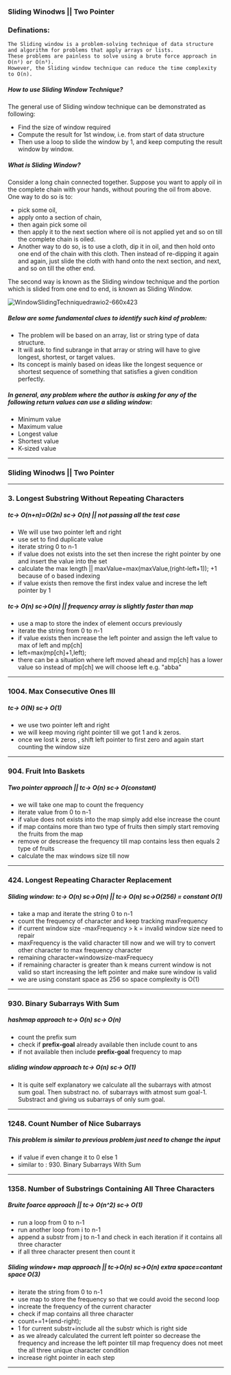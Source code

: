 ### Sliding Winodws || Two Pointer
  ### Definations: 
  ````
The Sliding window is a problem-solving technique of data structure and algorithm for problems that apply arrays or lists.
These problems are painless to solve using a brute force approach in O(n²) or O(n³). 
However, the Sliding window technique can reduce the time complexity to O(n).
  ````
##### How to use Sliding Window Technique?

The general use of Sliding window technique can be demonstrated as following:

* Find the size of window required 
* Compute the result for 1st window, i.e. from start of data structure
* Then use a loop to slide the window by 1, and keep computing the result window by window.

##### What is Sliding Window?

Consider a long chain connected together. Suppose you want to apply oil in the complete chain with your hands, without pouring the oil from above.
One way to do so is to: 

* pick some oil, 
* apply onto a section of chain, 
* then again pick some oil
* then apply it to the next section where oil is not applied yet
and so on till the complete chain is oiled.
* Another way to do so, is to use a cloth, dip it in oil, and then hold onto one end of the chain with this cloth. Then instead of re-dipping it again and again, just slide the cloth with hand onto the next section, and next, and so on till the other end.

The second way is known as the Sliding window technique and the portion which is slided from one end to end, is known as Sliding Window.

![WindowSlidingTechniquedrawio2-660x423](https://user-images.githubusercontent.com/52101117/204191168-9f906000-7e76-45fc-a0be-07b745c8bc2e.jpg)

##### Below are some fundamental clues to identify such kind of problem:

* The problem will be based on an array, list or string type of data structure.
* It will ask to find subrange in that array or string will have to give longest, shortest, or target values.
* Its concept is mainly based on ideas like the longest sequence or shortest sequence of something that satisfies a given condition perfectly.

##### In general, any problem where the author is asking for any of the following return values can use a sliding window:

* Minimum value
* Maximum value
* Longest value
* Shortest value
* K-sized value

--------------------------------------------------------------------------------------------------------------------------
### Sliding Winodws || Two Pointer
-------------------------------------------------------------------------------------------------------------------------
### 3. Longest Substring Without Repeating Characters
##### tc-> O(n+n)=O(2n) sc-> O(n) || not passing all the test case
* We will use two pointer left and right
* use set to find duplicate value
* iterate string 0 to n-1
* if value does not exists into the set then increse the right pointer by one and insert the value into the set 
* calculate the max length ||  maxValue=max(maxValue,(right-left+1)); +1 because of o based indexing
* if value exists then remove the first index value and increse the left pointer by 1

##### tc-> O(n) sc->O(n) || frequency array is slightly faster than map
* use a map to store the index of element occurs previously 
* iterate the string from 0 to n-1
* if value exists then increase the left pointer and assign the left value to max of left and mp[ch]
* left=max(mp[ch]+1,left);
* there can be a situation where left moved ahead and mp[ch] has a lower value so instead of mp[ch] we will choose left e.g. "abba"
---------------------------------------------------------------------------------------------------------------------------
### 1004. Max Consecutive Ones III
##### tc-> O(N) sc-> O(1) 
* we use two pointer left and right 
* we will keep moving right pointer till we got 1 and k zeros.
* once we lost k zeros , shift left pointer to first zero and again start counting the window size
---------------------------------------------------------------------------------------------------------------------------
### 904. Fruit Into Baskets
##### Two pointer approach || tc-> O(n) sc-> O(constant)
* we will take one map to count the frequency
* iterate value from 0 to n-1
* if value does not exists into the map simply add else increase the count
* if map contains more than two type of fruits then simply start removing the fruits from the map
* remove or descrease the frequency till map contains less then equals 2 type of fruits
* calculate the max windows size till now
----------------------------------------------------------------------------------------------------------------------------
### 424. Longest Repeating Character Replacement
##### Sliding window: tc-> O(n) sc->O(n) || tc-> O(n) sc->O(256) = constant O(1)
* take a map and iterate the string 0 to n-1
* count the frequency of character and keep tracking maxFrequency
* if current window size -maxFrequency > k = invalid window size need to repair
* maxFrequency is the valid character till now and we will try to convert other character to max frequency character
* remaining character=windowsize-maxFrequecy
* if remaining character is greater than k means current window is not valid so start increasing the left pointer and make sure window is valid
* we are using constant space as 256 so space complexity is O(1)
--------------------------------------------------------------------------------------------------------------------------
### 930. Binary Subarrays With Sum
##### hashmap approach tc-> O(n) sc-> O(n)
* count the prefix sum
* check if **prefix-goal** already available then include count to ans
* if not available then include **prefix-goal** frequency to map 
##### sliding window approach tc-> O(n) sc-> O(1)
* It is quite self explanatory we calculate all the subarrays with atmost sum goal. Then substract no. of subarrays with atmost sum goal-1. Substract and giving us subarrays of only sum goal.
--------------------------------------------------------------------------------------------------------------------------
### 1248. Count Number of Nice Subarrays
##### This problem is similar to previous problem just need to change the input
* if value if even change it to 0 else 1
* similar to : 930. Binary Subarrays With Sum
----------------------------------------------------------------------------------------------------------------------------
### 1358. Number of Substrings Containing All Three Characters
##### Bruite foarce approach || tc-> O(n^2) sc-> O(1)
* run a loop from 0 to n-1
* run another loop from i to n-1
* append a substr from j to n-1 and check in each iteration if it contains all three character
* if all three character present then count it
##### Sliding window+ map approach || tc->O(n) sc->O(n) extra space=contant space O(3)
* iterate the string from 0 to n-1
* use map to store the frequency so that we could avoid the second loop
* increate the frequency of the current character
* check if map contains all three character
* count+=1+(end-right);
* 1 for current substr+include all the substr which is right side
* as we already calculated the current left pointer so decrease the frequency and increase the left pointer till map frequency does not meet the all three unique character condition
* increase right pointer in each step
-----------------------------------------------------------------------------------------------------------------





